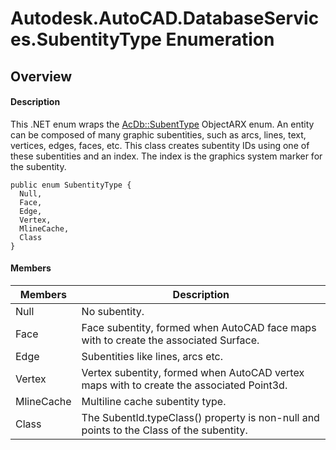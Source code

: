 # Autodesk.AutoCAD.DatabaseServices.SubentityType Enumeration

## Overview

#### Description
This .NET enum wraps the [AcDb::SubentType](AcDb__SubentType.md) ObjectARX enum. 
An entity can be composed of many graphic subentities, such as arcs, lines, text, vertices, edges, faces, etc. This class creates subentity IDs using one of these subentities and an index. The index is the graphics system marker for the subentity.
```text
public enum SubentityType {
  Null,
  Face,
  Edge,
  Vertex,
  MlineCache,
  Class
}
```

#### Members
| Members | Description |
| --- | --- |
| Null | No subentity. |
| Face | Face subentity, formed when AutoCAD face maps with  to create the associated Surface. |
| Edge | Subentities like lines, arcs etc. |
| Vertex | Vertex subentity, formed when AutoCAD vertex maps with  to create the associated Point3d. |
| MlineCache | Multiline cache subentity type. |
| Class | The SubentId.typeClass() property is non-null and points to the Class of the subentity. |